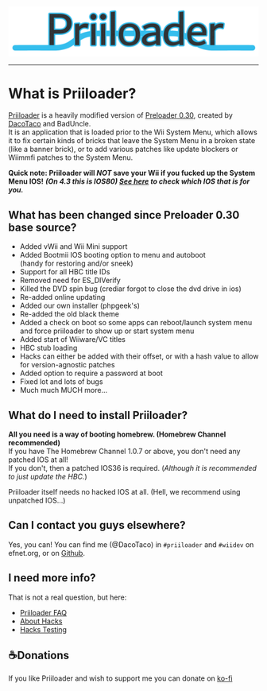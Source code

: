   <img width="720" alt="fidget spinner" src="https://raw.githubusercontent.com/DacoTaco/priiloader/master/Images/Logo.png">
</center>

---

# What is Priiloader? #

[Priiloader](http://wiibrew.org/wiki/Priiloader) is a heavily modified version of [Preloader 0.30](http://wiibrew.org/wiki/Preloader), created by [DacoTaco](http://wiibrew.org/wiki/User:DacoTaco) and BadUncle.<br>It is an application that is loaded prior to the Wii System Menu, which allows it to fix certain kinds of bricks that leave the System Menu in a broken state (like a banner brick), or to add various patches like update blockers or Wiimmfi patches to the System Menu. 

**Quick note: Priiloader will _NOT_ save your Wii if you fucked up the System Menu IOS!**
**_(On 4.3 this is IOS80) [See here](http://wiibrew.org/wiki/IOS_History) to check which IOS that is for you._**
## What has been changed since Preloader 0.30 base source? #

  * Added vWii and Wii Mini support
  * Added Bootmii IOS booting option to menu and autoboot<br>(handy for restoring and/or sneek)
  * Support for all HBC title IDs
  * Removed need for ES\_DIVerify
  * Killed the DVD spin bug (crediar forgot to close the dvd drive in ios)
  * Re-added online updating
  * Added our own installer (phpgeek's)
  * Re-added the old black theme
  * Added a check on boot so some apps can reboot/launch system menu and force priiloader to show up or start system menu
  * Added start of Wiiware/VC titles
  * HBC stub loading 
  * Hacks can either be added with their offset, or with a hash value to allow for version-agnostic patches
  * Added option to require a password at boot
  * Fixed lot and lots of bugs
  * Much much MUCH more...


## What do I need to install Priiloader? #

**All you need is a way of booting homebrew. (Homebrew Channel recommended)**<br>If you have The Homebrew Channel 1.0.7 or above, you don't need any patched IOS at all!<br>If you don't, then a patched IOS36 is required. (*Although it is recommended to just update the HBC.*)

Priiloader itself needs no hacked IOS at all. (Hell, we recommend using unpatched IOS...)

## Can I contact you guys elsewhere? #
Yes, you can! You can find me (@DacoTaco) in `#priiloader` and `#wiidev` on efnet.org, or on [Github](https://github.com/DacoTaco). 

## I need more info?
That is not a real question, but here:
* [Priiloader FAQ](https://github.com/DacoTaco/priiloader/blob/master/docs/HACKS.md)
* [About Hacks](https://github.com/DacoTaco/priiloader/blob/master/docs/HACKS.md)
* [Hacks Testing](https://github.com/DacoTaco/priiloader/discussions/354)

## ☕Donations
If you like Priiloader and wish to support me you can donate on [ko-fi](https://ko-fi.com/dacotaco)
